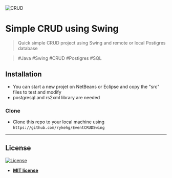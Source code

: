 <img src="https://drive.google.com/file/d/1_cobe2tkw_2X9zy4WVnygQdL_TK6bJtg/view?usp=sharing" title="CRUD" >

# Simple CRUD using Swing

> Quick simple CRUD project using Swing and remote or local Postigres database

> #Java #Swing #CRUD #Postigres #SQL 

## Installation

- You can start a new projet on NetBeans or Eclipse and copy the "src" files to test and modify 
- postgresql and rs2xml library are needed

### Clone

- Clone this repo to your local machine using `https://github.com/rykehg/EventCRUDSwing`

---

## License

[![License](http://img.shields.io/:license-mit-blue.svg?style=flat-square)](http://badges.mit-license.org)

- **[MIT license](http://opensource.org/licenses/mit-license.php)**
